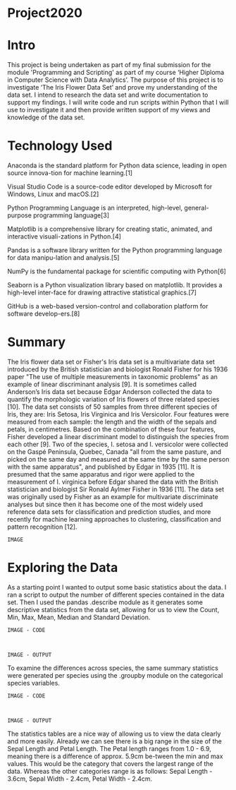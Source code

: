 # Project2020


# Intro
This project is being undertaken as part of my final submission for the module 'Programming and Scripting' as part of my course ‘Higher Diploma in Computer Science with Data Analytics’. 
The purpose of this project is to investigate ‘The Iris Flower Data Set’ and prove my understanding of the data set. I intend to research the data set and write documentation to support my findings. I will write code and run scripts within Python that I will use to investigate it and then provide written support of my views and knowledge of the data set.

# Technology Used
Anaconda is the standard platform for Python data science, leading in open source innova-tion for machine learning.[1]

Visual Studio Code is a source-code editor developed by Microsoft for Windows, Linux and macOS.[2]

Python Programming Language is an interpreted, high-level, general-purpose programming language[3]

Matplotlib is a comprehensive library for creating static, animated, and interactive visuali-zations in Python.[4]

Pandas is a software library written for the Python programming language for data manipu-lation and analysis.[5]

NumPy is the fundamental package for scientific computing with Python[6]

Seaborn is a Python visualization library based on matplotlib. It provides a high-level inter-face for drawing attractive statistical graphics.[7]

GitHub is a web-based version-control and collaboration platform for software develop-ers.[8]



# Summary

The Iris flower data set or Fisher's Iris data set is a multivariate data set introduced by the British statistician and biologist Ronald Fisher for his 1936 paper "The use of multiple measurements in taxonomic problems" as an example of linear discriminant analysis [9]. It is sometimes called Anderson’s Iris data set because Edgar Anderson collected the data to quantify the morphologic variation of Iris flowers of three related species [10]. 
The data set consists of 50 samples from three different species of Iris, they are: Iris Setosa, Iris Virginica and Iris Versicolor. Four features were measured from each sample: the length and the width of the sepals and petals, in centimetres. Based on the combination of these four features, Fisher developed a linear discriminant model to distinguish the species from each other [9]. 
Two of the species, I. setosa and I. versicolor were collected on the Gaspé Peninsula, Quebec, Canada "all from the same pasture, and picked on the same day and measured at the same time by the same person with the same apparatus", and published by Edgar in 1935 [11]. It is presumed that the same apparatus and rigor were applied to the measurement of I. virginica before Edgar shared the data with the British statistician and biologist Sir Ronald Aylmer Fisher in 1936 [11]. 
The data set was originally used by Fisher as an example for multivariate discriminate analyses but since then it has become one of the most widely used reference data sets for classification and prediction studies, and more recently for machine learning approaches to clustering, classification and pattern recognition [12].
    
    IMAGE

# Exploring the Data

As a starting point I wanted to output some basic statistics about the data. I ran a script to output the number of different species contained in the data set. Then I used the pandas .describe module as it generates some descriptive statistics from the data set, allowing for us to view the Count, Min, Max, Mean, Median and Standard Deviation. 
		
    IMAGE - CODE
    
    
 
    IMAGE - OUTPUT
 
 

To examine the differences across species, the same summary statistics were generated per species using the .groupby module on the categorical species variables.


    IMAGE - CODE
    
    
 
    IMAGE - OUTPUT

 

The statistics tables are a nice way of allowing us to view the data clearly and more easily.  Already we can see there is a big range in the size of the Sepal Length and Petal Length. The Petal length ranges from 1.0 - 6.9, meaning there is a difference of approx. 5.9cm be-tween the min and max values. This would be the category that covers the largest range of the data. Whereas the other categories range is as follows: Sepal Length - 3.6cm, Sepal Width - 2.4cm, Petal Width - 2.4cm.


